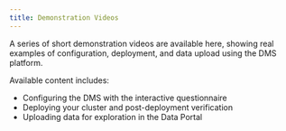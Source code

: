 ```yaml
---
title: Demonstration Videos
---
```


A series of short demonstration videos are available here, showing real examples of configuration, deployment, and data upload using the DMS platform.

Available content includes:

- Configuring the DMS with the interactive questionnaire
- Deploying your cluster and post-deployment verification 
- Uploading data for exploration in the Data Portal